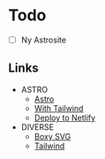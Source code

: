# Todo

- [ ] Ny Astrosite

## Links

- ASTRO
  - [Astro](https://astro.build/)
  - [With Tailwind](https://github.com/withastro/astro/tree/latest/examples/with-tailwindcss)
  - [Deploy to Netlify](https://docs.astro.build/en/guides/deploy/netlify/)
- DIVERSE  
  - [Boxy SVG](https://boxy-svg.com/)
  - [Tailwind](https://tailwindcss.com/)
